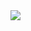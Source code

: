 <img src="https://sweetpea22-team-bucket.storage.fleek.co/Screen%20Shot%202021-01-04%20at%203.59.40%20PM.png">